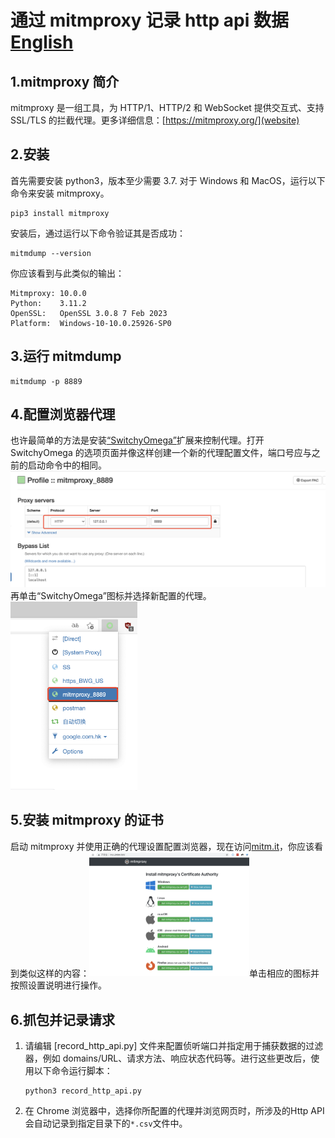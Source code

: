 # 通过 mitmproxy 记录 http api 数据  [English](README-EN.md)

## 1.mitmproxy 简介

mitmproxy 是一组工具，为 HTTP/1、HTTP/2 和 WebSocket 提供交互式、支持 SSL/TLS 的拦截代理。更多详细信息：[https://mitmproxy.org/](website)

## 2.安装
首先需要安装 python3，版本至少需要 3.7. 
对于 Windows 和 MacOS，运行以下命令来安装 mitmproxy。
```
pip3 install mitmproxy
```
安装后，通过运行以下命令验证其是否成功：
```
mitmdump --version
```
你应该看到与此类似的输出：
```
Mitmproxy: 10.0.0
Python:    3.11.2
OpenSSL:   OpenSSL 3.0.8 7 Feb 2023
Platform:  Windows-10-10.0.25926-SP0
```

## 3.运行 mitmdump
```
mitmdump -p 8889
```

## 4.配置浏览器代理
也许最简单的方法是安装[“SwitchyOmega”](https://chrome.google.com/webstore/detail/proxy-switchyomega/padekgcemlokbadohgkifijomclgjgif)扩展来控制代理。打开 SwitchyOmega 的选项页面并像这样创建一个新的代理配置文件，端口号应与之前的启动命令中的相同。
<img src="images/clip_image001.png" style="zoom:67%;" />
再单击“SwitchyOmega”图标并选择新配置的代理。
<img src="images/clip_image002.png" style="zoom: 33%;" />

## 5.安装 mitmproxy 的证书
启动 mitmproxy 并使用正确的代理设置配置浏览器，现在访问[mitm.it](http://mitm.it/)，你应该看到类似这样的内容：<img src="images/clip_image003.png" style="zoom: 25%;" />单击相应的图标并按照设置说明进行操作。

## 6.抓包并记录请求
1. 请编辑 [record_http_api.py] 文件来配置侦听端口并指定用于捕获数据的过滤器，例如 domains/URL、请求方法、响应状态代码等。进行这些更改后，使用以下命令运行脚本：
   ```
   python3 record_http_api.py
   ```
2. 在 Chrome 浏览器中，选择你所配置的代理并浏览网页时，所涉及的Http API 会自动记录到指定目录下的`*.csv`文件中。
